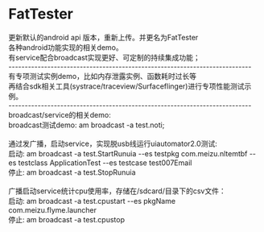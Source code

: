 # FatTester
更新默认的android api 版本，重新上传。并更名为FatTester<br />
各种android功能实现的相关demo。<br />
有service配合broadcast实现更好、可定制的持续集成功能；<br />
---------------------------------------------------------------------------<br />
有专项测试实例demo，比如内存泄露实例、函数耗时过长等<br />
再结合sdk相关工具(systrace/traceview/Surfaceflinger)进行专项性能测试示例。<br />
---------------------------------------------------------------------------<br />
broadcast/service的相关demo:<br />
broadcast测试demo: am broadcast -a test.noti;<br />
<br />
通过发广播，启动service，实现脱usb线运行uiautomator2.0测试:<br /> 
启动: am broadcast -a test.StartRunuia --es testpkg com.meizu.nltemtbf --es testclass ApplicationTest --es testcase test007Email<br />
停止: am broadcast -a test.StopRunuia<br/>
<br />
广播启动service统计cpu使用率，存储在/sdcard/目录下的csv文件：<br />
启动: am broadcast -a test.cpustart --es pkgName com.meizu.flyme.launcher<br />
停止: am broadcast -a test.cpustop<br />






